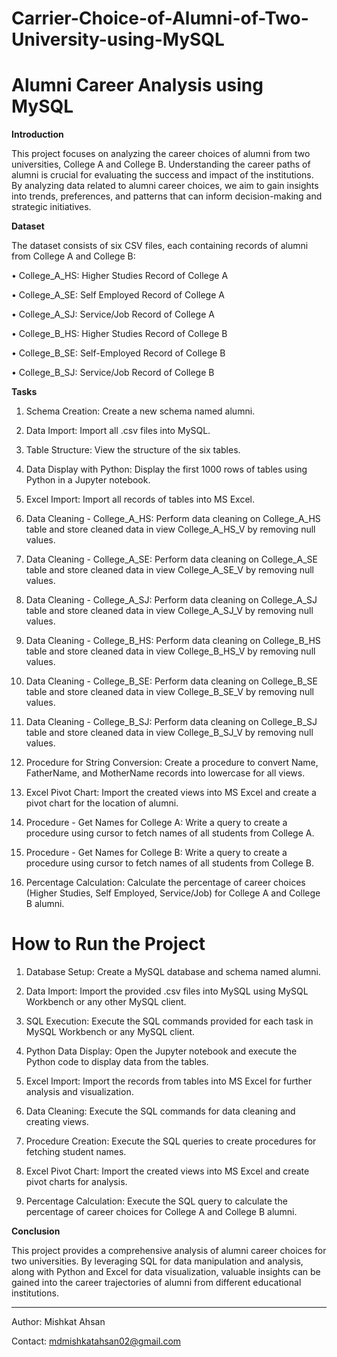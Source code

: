 # Carrier-Choice-of-Alumni-of-Two-University-using-MySQL


# Alumni Career Analysis using MySQL

**Introduction**

This project focuses on analyzing the career choices of alumni from two universities, College A and College B. Understanding the career paths of alumni is crucial for evaluating the success and impact of the institutions. By analyzing data related to alumni career choices, we aim to gain insights into trends, preferences, and patterns that can inform decision-making and strategic initiatives.


**Dataset**

The dataset consists of six CSV files, each containing records of alumni from College A and College B:

•	College_A_HS: Higher Studies Record of College A

•	College_A_SE: Self Employed Record of College A

•	College_A_SJ: Service/Job Record of College A

•	College_B_HS: Higher Studies Record of College B

•	College_B_SE: Self-Employed Record of College B

•	College_B_SJ: Service/Job Record of College B


**Tasks**


1.	Schema Creation: Create a new schema named alumni.

2.	Data Import: Import all .csv files into MySQL.

3.	Table Structure: View the structure of the six tables.

4.	Data Display with Python: Display the first 1000 rows of tables using Python in a Jupyter notebook.

5.	Excel Import: Import all records of tables into MS Excel.

6.	Data Cleaning - College_A_HS: Perform data cleaning on College_A_HS table and store cleaned data in view College_A_HS_V by removing null values.

7.	Data Cleaning - College_A_SE: Perform data cleaning on College_A_SE table and store cleaned data in view College_A_SE_V by removing null values.

8.	Data Cleaning - College_A_SJ: Perform data cleaning on College_A_SJ table and store cleaned data in view College_A_SJ_V by removing null values.

9.	Data Cleaning - College_B_HS: Perform data cleaning on College_B_HS table and store cleaned data in view College_B_HS_V by removing null values.

10.	Data Cleaning - College_B_SE: Perform data cleaning on College_B_SE table and store cleaned data in view College_B_SE_V by removing null values.

11.	Data Cleaning - College_B_SJ: Perform data cleaning on College_B_SJ table and store cleaned data in view College_B_SJ_V by removing null values.

12.	Procedure for String Conversion: Create a procedure to convert Name, FatherName, and MotherName records into lowercase for all views.

13.	Excel Pivot Chart: Import the created views into MS Excel and create a pivot chart for the location of alumni.

14.	Procedure - Get Names for College A: Write a query to create a procedure using cursor to fetch names of all students from College A.

15.	Procedure - Get Names for College B: Write a query to create a procedure using cursor to fetch names of all students from College B.

16.	Percentage Calculation: Calculate the percentage of career choices (Higher Studies, Self Employed, Service/Job) for College A and College B alumni.

    
# **How to Run the Project**


1.	Database Setup: Create a MySQL database and schema named alumni.

2.	Data Import: Import the provided .csv files into MySQL using MySQL Workbench or any other MySQL client.

3.	SQL Execution: Execute the SQL commands provided for each task in MySQL Workbench or any MySQL client.

4.	Python Data Display: Open the Jupyter notebook and execute the Python code to display data from the tables.

5.	Excel Import: Import the records from tables into MS Excel for further analysis and visualization.

6.	Data Cleaning: Execute the SQL commands for data cleaning and creating views.

7.	Procedure Creation: Execute the SQL queries to create procedures for fetching student names.

8.	Excel Pivot Chart: Import the created views into MS Excel and create pivot charts for analysis.

9.	Percentage Calculation: Execute the SQL query to calculate the percentage of career choices for College A and College B alumni.

    
**Conclusion**

This project provides a comprehensive analysis of alumni career choices for two universities. By leveraging SQL for data manipulation and analysis, along with Python and Excel for data visualization, valuable insights can be gained into the career trajectories of alumni from different educational institutions.


________________________________________

Author: Mishkat Ahsan

Contact: mdmishkatahsan02@gmail.com 

